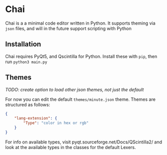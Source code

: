 # Chai

Chai is a a minimal code editor written in Python. It supports theming via `json`
files, and will in the future support scripting with Python

## Installation
Chai requires PyQt5, and Qscintilla for Python. Install these with `pip`, then run
`python3 main.py`

## Themes
*TODO: create option to load other json themes, not just the default*

For now you can edit the default `themes/minute.json` theme. Themes are structured as follows:
```json
{
    "lang-extension": {
        "Type": "color in hex or rgb"
    }
}
```
For info on available types, visit pyqt.sourceforge.net/Docs/QScintilla2/ and 
look at the available types in the classes for the default Lexers. 